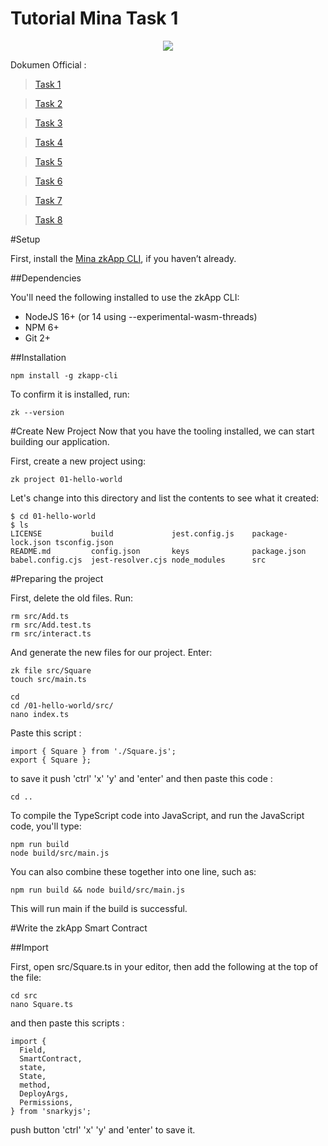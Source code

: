 # Tutorial Mina Task 1

<p align="center">
  <img height="auto" width="auto" src="https://user-images.githubusercontent.com/38981255/203963845-a591e37b-5c2d-4c20-8f32-94db19c36a05.jpg">
</p>

Dokumen Official :

> [Task 1](https://docs.minaprotocol.com/zkapps/tutorials/hello-world)

> [Task 2](https://docs.minaprotocol.com/zkapps/tutorials/private-inputs-hash-functions)

> [Task 3](https://docs.minaprotocol.com/zkapps/tutorials/deploying-to-a-network)

> [Task 4](https://docs.minaprotocol.com/zkapps/tutorials/zkapp-ui-with-react)

> [Task 5](https://docs.minaprotocol.com/zkapps/tutorials/common-types-and-functions)

> [Task 6](https://docs.minaprotocol.com/zkapps/tutorials/offchain-storage)

> [Task 7](https://docs.minaprotocol.com/zkapps/tutorials/oracle)

> [Task 8](https://docs.minaprotocol.com/zkapps/tutorials/custom-tokens)

#Setup

First, install the [Mina zkApp CLI](https://github.com/o1-labs/zkapp-cli "Mina zkApp CLI"), if you haven’t already.

##Dependencies

You'll need the following installed to use the zkApp CLI:

 - NodeJS 16+ (or 14 using --experimental-wasm-threads)
 - NPM 6+
 - Git 2+
 
##Installation

```
npm install -g zkapp-cli

```
To confirm it is installed, run:

```
zk --version
```

#Create New Project
Now that you have the tooling installed, we can start building our application.

First, create a new project using:

```
zk project 01-hello-world
```

Let's change into this directory and list the contents to see what it created:

```
$ cd 01-hello-world
$ ls
LICENSE           build             jest.config.js    package-lock.json tsconfig.json
README.md         config.json       keys              package.json
babel.config.cjs  jest-resolver.cjs node_modules      src
```

#Preparing the project

First, delete the old files. Run:

```
rm src/Add.ts
rm src/Add.test.ts
rm src/interact.ts
```

And generate the new files for our project. Enter:

```
zk file src/Square
touch src/main.ts
```

```
cd
cd /01-hello-world/src/
nano index.ts
```

Paste this script :

```
import { Square } from './Square.js';
export { Square };
```
to save it push 'ctrl' 'x' 'y' and 'enter'
and then paste this code :

```
cd ..
```

To compile the TypeScript code into JavaScript, and run the JavaScript code, you'll type:

```
npm run build
node build/src/main.js
```

You can also combine these together into one line, such as:

```
npm run build && node build/src/main.js
```

This will run main if the build is successful.

#Write the zkApp Smart Contract

##Import

First, open src/Square.ts in your editor, then add the following at the top of the file:

```
cd src
nano Square.ts
```

and then paste this scripts :

```
import {
  Field,
  SmartContract,
  state,
  State,
  method,
  DeployArgs,
  Permissions,
} from 'snarkyjs';
```

push button 'ctrl' 'x' 'y' and 'enter' to save it.



